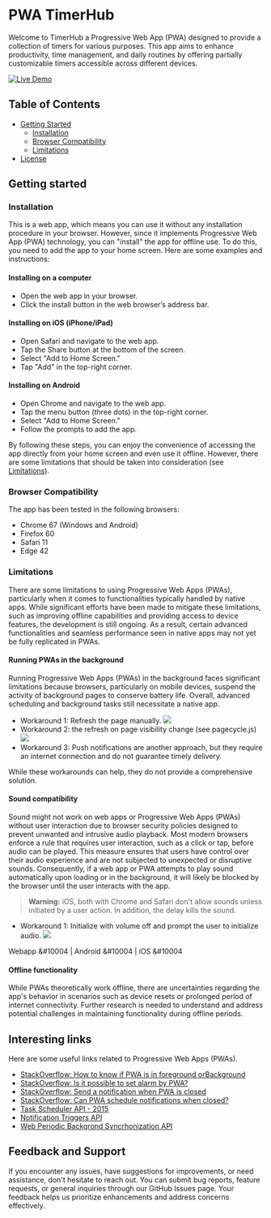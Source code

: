 
# PWA TimerHub

Welcome to TimerHub a Progressive Web App (PWA) designed to provide 
a collection of timers for various purposes. This app aims to enhance 
productivity, time management, and daily routines by offering partially
customizable timers accessible across different devices.

[![Live Demo](https://img.shields.io/badge/Live-Demo-brightgreen)](https://bahp.github.io/pwa-timerhub/)




<!-- ----------------------- -->
<!--    TABLE OF CONTENTS    -->
<!-- ----------------------- -->
## Table of Contents

<!--* [About the project](#about-the-project)-->
* [Getting Started](#getting-started)
  * [Installation](#installation)
  * [Browser Compatibility](#browser-compatibility)
  * [Limitations](#limitations)
* [License](#license)

## Getting started

### Installation

This is a web app, which means you can use it without any installation procedure 
in your browser. However, since it implements Progressive Web App (PWA) technology, 
you can "install" the app for offline use. To do this, you need to add the app to 
your home screen. Here are some examples and instructions:

#### Installing on a computer

- Open the web app in your browser.
- Click the install button in the web browser’s address bar.

#### Installing on iOS (iPhone/iPad)

- Open Safari and navigate to the web app.
- Tap the Share button at the bottom of the screen.
- Select "Add to Home Screen."
- Tap "Add" in the top-right corner.

#### Installing on Android
- Open Chrome and navigate to the web app.
- Tap the menu button (three dots) in the top-right corner.
- Select "Add to Home Screen."
- Follow the prompts to add the app.

By following these steps, you can enjoy the convenience of accessing the app 
directly from your home screen and even use it offline. However, there are
some limitations that should be taken into consideration (see [Limitations](#limitations)).

### Browser Compatibility

The app has been tested in the following browsers:
- Chrome 67 (Windows and Android)
- Firefox 60
- Safari 11
- Edge 42

### Limitations

There are some limitations to using Progressive Web Apps (PWAs), particularly when it 
comes to functionalities typically handled by native apps. While significant efforts 
have been made to mitigate these limitations, such as improving offline capabilities 
and providing access to device features, the development is still ongoing. As a result, 
certain advanced functionalities and seamless performance seen in native apps may not 
yet be fully replicated in PWAs.

#### Running PWAs in the background

Running Progressive Web Apps (PWAs) in the background faces significant limitations 
because browsers, particularly on mobile devices, suspend the activity of background 
pages to conserve battery life. Overall, advanced scheduling and background tasks still 
necessitate a native app.

- Workaround 1: Refresh the page manually. [![](https://img.shields.io/badge/Implemented-brightgreen)]()
- Workaround 2: the refresh on page visibility change (see pagecycle.js) [![](https://img.shields.io/badge/progress-yellow)]()
- Workaround 3: Push notifications are another approach, but they require an internet connection and 
do not guarantee timely delivery.

While these workarounds can help, they do not provide a comprehensive solution.

#### Sound compatibility

<!-- https://stackoverflow.com/questions/75226411/getting-a-non-user-tap-sound-to-play-on-ios-mobile-web -->

Sound might not work on web apps or Progressive Web Apps (PWAs) without user interaction 
due to browser security policies designed to prevent unwanted and intrusive audio playback. 
Most modern browsers enforce a rule that requires user interaction, such as a click or tap, 
before audio can be played. This measure ensures that users have control over their audio 
experience and are not subjected to unexpected or disruptive sounds. Consequently, if a web 
app or PWA attempts to play sound automatically upon loading or in the background, it will 
likely be blocked by the browser until the user interacts with the app.

> **Warning:**
> iOS, both with Chrome and Safari don't allow sounds unless initiated by a user action. 
> In addition, the delay kills the sound.


- Workaround 1: Initialize with volume off and prompt the user to initialize audio. [![](https://img.shields.io/badge/Implemented-brightgreen)]()

<span> Webapp &#10004</span> | <span> Android &#10004</span> | <span> iOS &#10004</span>

<!-- 10008
- [x] Webapp
- [x] Android
- [ ] iOS
-->

#### Offline functionality

While PWAs theoretically work offline, there are uncertainties regarding the app's behavior 
in scenarios such as device resets or prolonged period of internet connectivity. Further 
research is needed to understand and address potential challenges in maintaining 
functionality during offline periods. 

<!--
### Interesting links 
IT uses Service Workers

https://web.dev/learn/pwa/service-workers?hl=es-419
https://web.dev/articles/add-manifest?hl=es-419
-->

## Interesting links

[link1]: https://stackoverflow.com/questions/50300453/how-to-know-if-a-progressive-web-app-is-in-foreground-or-background
[link2]: https://github.com/whatwg/notifications/pull/127
[link3]: https://developer.chrome.com/docs/web-platform/notification-triggers
[link4]: https://stackoverflow.com/questions/58240785/is-it-possible-to-set-the-alarm-by-pwa-building-a-timer-alarm-clock-app
[link5]: https://stackoverflow.com/questions/71556191/send-a-notification-when-pwa-is-closed
[link6]: https://stackoverflow.com/questions/70611006/can-a-pwa-schedule-notifications-when-closed
[link7]: https://www.w3.org/TR/task-scheduler/
[link8]: https://developer.mozilla.org/en-US/docs/Web/API/Web_Periodic_Background_Synchronization_API
  
Here are some useful links related to Progressive Web Apps (PWAs).

- [StackOverflow: How to know if PWA is in foreground orBackground][link1]
- [StackOverflow: Is it possible to set alarm by PWA?][link4]
- [StackOverflow: Send a notification when PWA is closed][link5]
- [StackOverflow: Can PWA schedule notifications when closed?][link6]
- [Task Scheduler API - 2015][link7]
- [Notification Triggers API][link3]
- [Web Periodic Backgrond Syncrhonization API][link8]


## Feedback and Support
If you encounter any issues, have suggestions for improvements, or need 
assistance, don't hesitate to reach out. You can submit bug reports, 
feature requests, or general inquiries through our GitHub Issues page. 
Your feedback helps us prioritize enhancements and address concerns 
effectively.

<!--
## License
Timerify is licensed under the MIT License. Feel free to use, modify, 
and distribute the app in accordance with the terms specified in the 
license agreement.
-->

<!--https://github.com/avadhesh18/iosPWASplash-->